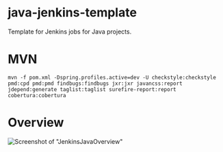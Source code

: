 # java-jenkins-template
Template for Jenkins jobs for Java projects. 

# MVN

    mvn -f pom.xml -Dspring.profiles.active=dev -U checkstyle:checkstyle pmd:cpd pmd:pmd findbugs:findbugs jxr:jxr javancss:report jdepend:generate taglist:taglist surefire-report:report cobertura:cobertura

# Overview

![Screenshot of "JenkinsJavaOverview"](https://raw.githubusercontent.com/yangboz/java-jenkins-template/master/Jenkin-Java-overview.png)


